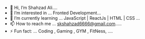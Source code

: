 - 👋 Hi, I’m Shahzad Ali.... 
- 👀 I’m interested in ... Fronted Development...
- 🌱 I’m currently learning ... JavaScript | ReactJs | HTML | CSS  ...
- 📫 How to reach me ... skshahzad6666@gmail.com.....
- ⚡ Fun fact: ... Coding , Gaming , GYM , FitNess, ....

<!---
Shahzad0728/Shahzad0728 is a ✨ special ✨ repository because its `README.md` (this file) appears on your GitHub profile.
You can click the Preview link to take a look at your changes.
--->

